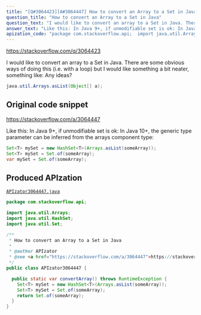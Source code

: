 ```yaml
---
title: "[Q#3064423][A#3064447] How to convert an Array to a Set in Java"
question_title: "How to convert an Array to a Set in Java"
question_text: "I would like to convert an array to a Set in Java. There are some obvious ways of doing this (i.e. with a loop) but I would like something a bit neater, something like: Any ideas?"
answer_text: "Like this: In Java 9+, if unmodifiable set is ok: In Java 10+, the generic type parameter can be inferred from the arrays component type:"
apization_code: "package com.stackoverflow.api;  import java.util.Arrays; import java.util.HashSet; import java.util.Set;  /**  * How to convert an Array to a Set in Java  *  * @author APIzator  * @see <a href=\"https://stackoverflow.com/a/3064447\">https://stackoverflow.com/a/3064447</a>  */ public class APIzator3064447 {    public static var convertArray() throws RuntimeException {     Set<T> mySet = new HashSet<T>(Arrays.asList(someArray));     Set<T> mySet = Set.of(someArray);     return Set.of(someArray);   } }"
---
```


https://stackoverflow.com/q/3064423

I would like to convert an array to a Set in Java. There are some obvious ways of doing this (i.e. with a loop) but I would like something a bit neater, something like:
Any ideas?


```java
java.util.Arrays.asList(Object[] a);
```


## Original code snippet

https://stackoverflow.com/a/3064447

Like this:
In Java 9+, if unmodifiable set is ok:
In Java 10+, the generic type parameter can be inferred from the arrays component type:

```java
Set<T> mySet = new HashSet<T>(Arrays.asList(someArray));
Set<T> mySet = Set.of(someArray);
var mySet = Set.of(someArray);
```

## Produced APIzation

[`APIzator3064447.java`](https://github.com/pasqualesalza/apization-temp-data/raw/master/apizations/java/APIzator3064447.java)

```java
package com.stackoverflow.api;

import java.util.Arrays;
import java.util.HashSet;
import java.util.Set;

/**
 * How to convert an Array to a Set in Java
 *
 * @author APIzator
 * @see <a href="https://stackoverflow.com/a/3064447">https://stackoverflow.com/a/3064447</a>
 */
public class APIzator3064447 {

  public static var convertArray() throws RuntimeException {
    Set<T> mySet = new HashSet<T>(Arrays.asList(someArray));
    Set<T> mySet = Set.of(someArray);
    return Set.of(someArray);
  }
}

```